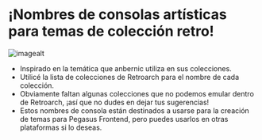 # ¡Nombres de consolas artísticas para temas de colección retro!

![imagealt](https://github.com/ZagonAb/Systems-Arts-consoles/tree/a586c51792b07256f1efa641fcf29094fe892574/.scrennshot?raw=true)
- Inspirado en la temática que anbernic utiliza en sus colecciones.
- Utilicé la lista de colecciones de Retroarch para el nombre de cada colección.
- Obviamente faltan algunas colecciones que no podemos emular dentro de Retroarch, ¡así que no dudes en dejar tus sugerencias!
- Estos nombres de consola están destinados a usarse para la creación de temas para Pegasus Frontend, pero puedes usarlos en otras plataformas si lo deseas.


